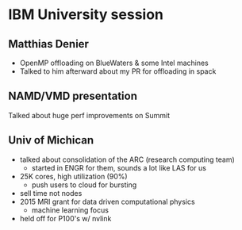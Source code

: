 # IBM University session

## Matthias Denier
* OpenMP offloading on BlueWaters & some Intel machines
* Talked to him afterward about my PR for offloading in spack

## NAMD/VMD presentation
Talked about huge perf improvements on Summit

## Univ of Michican
* talked about consolidation of the ARC (research computing team) 
    * started in ENGR for them, sounds a lot like LAS for us
* 25K cores, high utilization (90%)
    * push users to cloud for bursting
* sell time not nodes
* 2015 MRI grant for data driven computational physics
    * machine learning focus
* held off for P100's w/ nvlink
 
